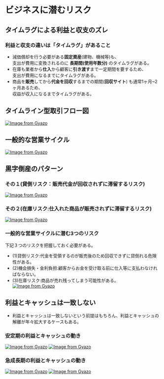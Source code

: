 # ビジネスに潜むリスク  
## タイムラグによる利益と収支のズレ  
### 利益と収支の違いは「タイムラグ」があること  
* 減価償却を行う必要がある**固定資産**(建物、機械等)も、<br>支出が費用に変換されるのに **長期間(使用年数分)** のタイムラグがある。  
* 在庫も業者から**仕入**から顧客に**引き渡す**まで一定期間を要するため、<br>支出が費用になるまでにタイムラグがある。  
* 商品を**販売**してから**代金を回収**するまでの期間(**回収サイト**) も通常1ヶ月~2ヶ月あるため、<br>収益が収入になるまでタイムラグがある。  
## タイムライン型取引フロー図  
[![Image from Gyazo](https://i.gyazo.com/ccc9ade8a4b8a0cc7c5406818dfbf48f.png)](https://gyazo.com/ccc9ade8a4b8a0cc7c5406818dfbf48f)
## 一般的な営業サイクル  
[![Image from Gyazo](https://i.gyazo.com/a4b31c197d024d8b738c6a8b73cd2bc7.png)](https://gyazo.com/a4b31c197d024d8b738c6a8b73cd2bc7)
## 黒字倒産のパターン  
### その１(貸倒リスク：販売代金が回収されずに滞留するリスク)
[![Image from Gyazo](https://i.gyazo.com/e7740c68ed8d558bc2af15e625113def.png)](https://gyazo.com/e7740c68ed8d558bc2af15e625113def)
### その２(在庫リスク:仕入れた商品が販売されずに滞留するリスク)
[![Image from Gyazo](https://i.gyazo.com/b6d78f862a9bf6bc690412fc8016ccae.png)](https://gyazo.com/b6d78f862a9bf6bc690412fc8016ccae)
### 一般的な営業サイクルに潜む3つのリスク  
下記３つのリスクを把握しておく必要がある。  
* (1)貸倒リスク:代金を受領するのが販売後のため回収できずに貸倒れる危険性がある。  
* (2)機会損失・金利負担:顧客からお金を受け取る前に仕入等に支払わなければならない。  
* (3)在庫リスク:商品が売れ残ってしまう可能性がある。    
[![Image from Gyazo](https://i.gyazo.com/08f6d0b7be067c4d99ddf2c86484d3fc.png)](https://gyazo.com/08f6d0b7be067c4d99ddf2c86484d3fc)
## 利益とキャッシュは一致しない  
* 利益とキャッシュは一致しないという前提はもちろん、利益とキャッシュの解離が年々拡大するケースもある。  
### 安定期の利益とキャッシュの動き  
[![Image from Gyazo](https://i.gyazo.com/e978faae44eefeaa9a97a0863fa0bb82.png)](https://gyazo.com/e978faae44eefeaa9a97a0863fa0bb82)
[![Image from Gyazo](https://i.gyazo.com/a83c8192877f24848a3162e1e8ffb48f.png)](https://gyazo.com/a83c8192877f24848a3162e1e8ffb48f)
### 急成長期の利益とキャッシュの動き  
[![Image from Gyazo](https://i.gyazo.com/34f682602c64998a3771b58f01fe70e2.png)](https://gyazo.com/34f682602c64998a3771b58f01fe70e2)
[![Image from Gyazo](https://i.gyazo.com/48439b04edaab78f8e95a81ce14ea803.png)](https://gyazo.com/48439b04edaab78f8e95a81ce14ea803)


